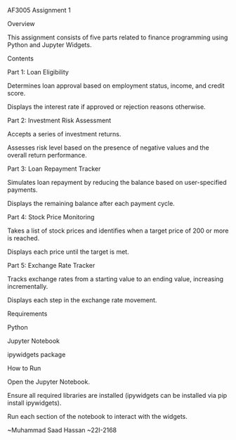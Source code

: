 AF3005 Assignment 1

Overview

This assignment consists of five parts related to finance programming using Python and Jupyter Widgets.

Contents

Part 1: Loan Eligibility

Determines loan approval based on employment status, income, and credit score.

Displays the interest rate if approved or rejection reasons otherwise.

Part 2: Investment Risk Assessment

Accepts a series of investment returns.

Assesses risk level based on the presence of negative values and the overall return performance.

Part 3: Loan Repayment Tracker

Simulates loan repayment by reducing the balance based on user-specified payments.

Displays the remaining balance after each payment cycle.

Part 4: Stock Price Monitoring

Takes a list of stock prices and identifies when a target price of 200 or more is reached.

Displays each price until the target is met.

Part 5: Exchange Rate Tracker

Tracks exchange rates from a starting value to an ending value, increasing incrementally.

Displays each step in the exchange rate movement.

Requirements

Python

Jupyter Notebook

ipywidgets package

How to Run

Open the Jupyter Notebook.

Ensure all required libraries are installed (ipywidgets can be installed via pip install ipywidgets).

Run each section of the notebook to interact with the widgets.


~Muhammad Saad Hassan
~22I-2168
